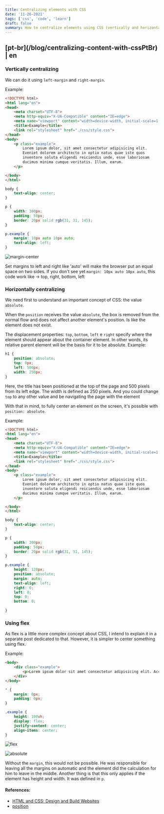 ```yaml
---
title: Centralizing elements with CSS
date: '11-26-2021'
tags: ['css', 'code', 'learn']
draft: false
summary: How to centralize elements using CSS (vertically and horizontally)
---
```


<h2>[pt-br](/blog/centralizing-content-with-cssPtBr) | en</h2>

### Vertically centralizing 

We can do it using `left-margin` and `right-margin`. 

Example:

```html
<!DOCTYPE html>
<html lang="en">
<head>
    <meta charset="UTF-8">
    <meta http-equiv="X-UA-Compatible" content="IE=edge">
    <meta name="viewport" content="width=device-width, initial-scale=1.0">
    <title>Example</title>
    <link rel="stylesheet" href="./css/style.css">
</head>
<body>
    <p class="example">
        Lorem ipsum dolor, sit amet consectetur adipisicing elit. 
        Eveniet dolorem architecto in optio natus quae iste quos 
        inventore soluta eligendi reiciendis unde, esse laboriosam 
        ducimus minima cumque veritatis. Illum, earum.
    </p>

</body>
</html>
```

```css
body {
    text-align: center;
}

p {
    width: 300px;
    padding: 50px;
    border: 20px solid rgb(31, 31, 145);
}

p.example {
    margin: 10px auto 10px auto;
    text-align: left;
}
```

![margin-center](https://raw.githubusercontent.com/vit0rr/portfolio/c59e3aaa4bb315b22c38061ad66b8fc54c3a625d/public/static/images/margin.png)

Set margins to left and right like 'auto' will make the browser put an equal space on two sides. If you don't see yet `margin: 10px auto 10px auto`, this code work like -> top, right, bottom, left

### Horizontally centralizing

We need first to understand an important concept of CSS: the value `absolute`.

When the `position` receives the value `absolute`, the box is removed from the normal flow and does not affect another element's position. Is like the element does not exist.

The displacement properties: `top`, `bottom`, `left` e `right` specify where the element should appear about the container element. In other words, its relative parent element will be the basis for it to be absolute.
Example:
```css 
h1 {
    position: absolute;
    top: 0px;
    left: 500px;
    width: 250px;
}
```

Here, the title has been positioned at the top of the page and 500 pixels from its left edge. The width is defined as 250 pixels. And you could change `top` to any other value and be navigating the page with the element

With that in mind, to fully center an element on the screen, it's possible with `position: absolute`.

Example:

```html
<!DOCTYPE html>
<html lang="en">
<head>
    <meta charset="UTF-8">
    <meta http-equiv="X-UA-Compatible" content="IE=edge">
    <meta name="viewport" content="width=device-width, initial-scale=1.0">
    <title>Example</title>
    <link rel="stylesheet" href="./css/style.css">
</head>
<body>
    <p class="example">
        Lorem ipsum dolor, sit amet consectetur adipisicing elit. 
        Eveniet dolorem architecto in optio natus quae iste quos 
        inventore soluta eligendi reiciendis unde, esse laboriosam 
        ducimus minima cumque veritatis. Illum, earum.
    </p>

</body>
</html>
```

```css
body {
    text-align: center;
}

p {
    width: 300px;
    padding: 50px;
    border: 20px solid rgb(31, 31, 145);
}

p.example {
    height: 120px;
    position: absolute;
    margin: auto;
    text-align: left;
    right: 0;
    left: 0;
    top: 0;
    bottom: 0;
    
}
```

### Using flex

As flex is a little more complex concept about CSS, I intend to explain it in a separate post dedicated to that. However, it is simpler to center something using flex.

Example:

```html
<body>
    <div class="example">
        <p>Lorem ipsum dolor sit amet consectetur adipisicing elit. Accusantium, aliquam?</p>
    </div>
</body>
```

```css
* {
    margin: 0px;
    padding: 0px;
}

.example {
    height: 100vh;
    display: flex;
    justify-content: center;
    align-items: center;
}
```
![flex](https://github.com/vit0rr/portfolio/blob/393b5dc4a6619fa0c3475d96e226a449eb54b1e8/public/static/images/flex.png?raw=true)


![absolute](https://raw.githubusercontent.com/vit0rr/portfolio/23ca09aa8fa467bcdbc03c9ed9a8b9c798560a44/public/static/images/absolute.png)

Without the `margin`, this would not be possible. He was responsible for leaving all the margins on automatic and the element did the calculation for him to leave in the middle. Another thing is that this only applies if the element has height and width. It was defined in `p`.

#### References:
- [HTML and CSS: Design and Build Websites](https://www.amazon.com.br/HTML-CSS-Design-Build-Websites/dp/1118008189)
- [position](https://developer.mozilla.org/en-US/docs/Web/CSS/position)